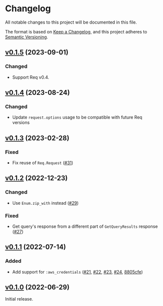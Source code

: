 # Changelog

All notable changes to this project will be documented in this file.

The format is based on [Keep a Changelog](https://keepachangelog.com/en/1.0.0/),
and this project adheres to [Semantic Versioning](https://semver.org/spec/v2.0.0.html).

## [v0.1.5](https://github.com/livebook-dev/req_athena/tree/v0.1.5) (2023-09-01)

### Changed

- Support Req v0.4.

## [v0.1.4](https://github.com/livebook-dev/req_athena/tree/v0.1.4) (2023-08-24)

### Changed

- Update `request.options` usage to be compatible with future Req versions

## [v0.1.3](https://github.com/livebook-dev/req_athena/tree/v0.1.3) (2023-02-28)

### Fixed

- Fix reuse of `Req.Request` ([#31](https://github.com/livebook-dev/req_athena/pull/31))

## [v0.1.2](https://github.com/livebook-dev/req_athena/tree/v0.1.2) (2022-12-23)

### Changed

- Use `Enum.zip_with` instead ([#29](https://github.com/livebook-dev/req_athena/pull/29))

### Fixed

- Get query's response from a different part of `GetQueryResults` response ([#27](https://github.com/livebook-dev/req_athena/pull/27))

## [v0.1.1](https://github.com/livebook-dev/req_athena/tree/v0.1.1) (2022-07-14)

### Added

- Add support for `:aws_credentials` ([#21](https://github.com/livebook-dev/req_athena/pull/21), [#22](https://github.com/livebook-dev/req_athena/pull/22), [#23](https://github.com/livebook-dev/req_athena/pull/23), [#24](https://github.com/livebook-dev/req_athena/pull/24), [8805cfe](https://github.com/livebook-dev/req_athena/commit/8805cfebb622d56c83c3f77948dbc2ba4dae9011))

## [v0.1.0](https://github.com/livebook-dev/req_athena/tree/v0.1.0) (2022-06-29)

Initial release.
